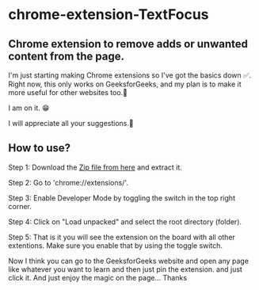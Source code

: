 # chrome-extension-TextFocus
## Chrome extension to remove adds or unwanted content from the page.
<p>I'm just starting making Chrome extensions so I've got the basics down ✅. Right now, this only works on GeeksforGeeks, and my plan is to make it more useful for other websites too.🚀
<p>I am on it. 😁</p>
<p>I will appreciate all your suggestions.🫡</p>

## How to use?
<p>Step 1: Download the <a href="https://github.com/21parth/chrome-extension-TextFocus">Zip file from here</a> and extract it.</p>
<p>Step 2: Go to 'chrome://extensions/'.</p>
<p>Step 3: Enable Developer Mode by toggling the switch in the top right corner.</p>
<p>Step 4: Click on "Load unpacked" and select the root directory (folder).</p>
<p>Step 5: That is it you will see the extension on the board with all other extentions. Make sure you enable that by using the toggle switch.</p>
<p>Now I think you can go to the GeeksforGeeks website and open any page like whatever you want to learn and then just pin the extension. and just click it. And just enjoy the magic on the page... Thanks</p>


